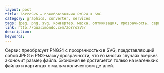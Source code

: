 ```yaml
---
layout: post
title: ZorroSVG — преобразование PNG24 в SVG
category: graphics, converter, services
tags: jpeg, png, svg, конвертер, маска, оптимизация, прозрачность, сервис, сжатие, экономия
link: http://quasimondo.com/ZorroSVG/
description:
keywords:
---
```


<p>Сервис преобразует PNG24 с прозрачностью в SVG, представляющий собой JPEG и PNG-маску прозрачности, что во многих случаях всерьез экономит размер файла. Экономия не достигается только на маленьких файлах и картинках с малым количеством деталей.</p>
